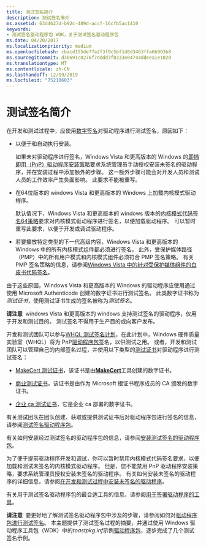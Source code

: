 ```yaml
---
title: 测试签名简介
description: 测试签名简介
ms.assetid: 63d4627d-b92c-489d-accf-16cfb5ac1410
keywords:
- 测试签名驱动程序包 WDK，关于测试签名驱动程序包
ms.date: 04/20/2017
ms.localizationpriority: medium
ms.openlocfilehash: cbacd155de77a2f3f9c5bf1d8d3463ffa6b903b8
ms.sourcegitcommit: d30691c8276f7dddd3f8333e84744ddeea1e1020
ms.translationtype: MT
ms.contentlocale: zh-CN
ms.lasthandoff: 12/19/2019
ms.locfileid: "75210603"
---
```

# <a name="introduction-to-test-signing"></a>测试签名简介


在开发和测试过程中，应使用[数字签名](digital-signatures.md)对驱动程序进行测试签名，原因如下：

-   以便于和自动执行安装。

    如果未对驱动程序进行签名，Windows Vista 和更高版本的 Windows 的[即插即用（PnP）驱动程序安装策略](digital-signatures-and-pnp-device-installation--windows-vista-and-late.md)要求系统管理员手动授权安装未签名的驱动程序，并在安装过程中添加额外的步骤。 这一额外步骤可能会对开发人员和测试人员的工作效率产生负面影响。 此要求不能被重写。

-   在64位版本的 windows Vista 和更高版本的 Windows 上加载内核模式驱动程序。

    默认情况下，Windows Vista 和更高版本的 windows 版本的[内核模式代码签名64策略](kernel-mode-code-signing-policy--windows-vista-and-later-.md)要求对内核模式驱动程序进行签名，以便加载驱动程序。 可以暂时重写此要求，以便于开发或调试驱动程序。

-   若要播放特定类型的下一代高级内容，Windows Vista 和更高版本的 Windows 中的所有内核模式组件都必须进行签名。 此外，受保护媒体路径（PMP）中的所有用户模式和内核模式组件必须符合 PMP 签名策略。 有关 PMP 签名策略的信息，请参阅[Windows Vista 中的针对受保护媒体组件的白皮书代码签名](https://download.microsoft.com/download/a/f/7/af7777e5-7dcd-4800-8a0a-b18336565f5b/pmp-sign.doc)。

由于这些原因，Windows Vista 和更高版本的 Windows 的驱动程序应使用通过使用 Microsoft Authenticode 创建的数字证书进行测试签名。 此类数字证书称为*测试证书*，使用测试证书生成的签名被称为*测试签名*。

**请注意**  windows Vista 和更高版本的 windows 支持测试签名的驱动程序，仅用于开发和测试目的。 测试签名不得用于生产目的或向客户发布。

 

开发和测试团队可以参与[WHQL 测试签名计划](whql-test-signature-program.md)，在此计划中，Windows 硬件质量实验室（WHQL）将为 PnP[驱动程序包](driver-packages.md)签名，以供测试之用。 或者，开发和测试团队可以管理自己的内部签名过程，并使用以下类型的[测试证书](test-certificates.md)对驱动程序进行测试签名：

-   [MakeCert 测试证书](makecert-test-certificate.md)，该证书是由[**MakeCert**](https://docs.microsoft.com/windows-hardware/drivers/devtest/makecert)工具创建的数字证书。

-   [商业测试证书](commercial-test-certificate.md)，该证书是由作为 Microsoft 根证书程序成员的 CA 颁发的数字证书。

-   [企业 ca 测试证书](enterprise-ca-test-certificate.md)，它是企业 ca 部署的数字证书。

有关测试团队在团队创建、获取或提供测试证书后对驱动程序包进行签名的信息，请参阅[测试签名驱动程序包](test-signing-driver-packages.md)。

有关如何安装经过测试签名的驱动程序包的信息，请参阅[安装测试签名的驱动程序包](installing-test-signed-driver-packages.md)。

为了便于提前驱动程序开发和调试，你可以暂时禁用内核模式代码签名要求，以便加载和测试未签名的内核模式驱动程序。 但是，您不能禁用 PnP 驱动程序安装策略，要求系统管理员授权安装未签名的驱动程序。 有关如何安装未签名的驱动程序的详细信息，请参阅[在开发和测试过程中安装未签名的驱动程序](installing-an-unsigned-driver-during-development-and-test.md)。

有关用于测试签名驱动程序包的最合适工具的信息，请参阅[用于签署驱动程序的工具](https://docs.microsoft.com/windows-hardware/drivers/devtest/tools-for-signing-drivers)。

**请注意**  要更好地了解测试签名驱动程序包中涉及的步骤，请参阅如何对[驱动程序包进行测试签名](how-to-test-sign-a-driver-package.md)。 本主题提供了测试签名过程的摘要，并通过使用 Windows 驱动程序工具包（WDK）中的*toastpkg.inf*示例[驱动程序包](driver-packages.md)，逐步完成了几个测试签名示例。

 

 

 





